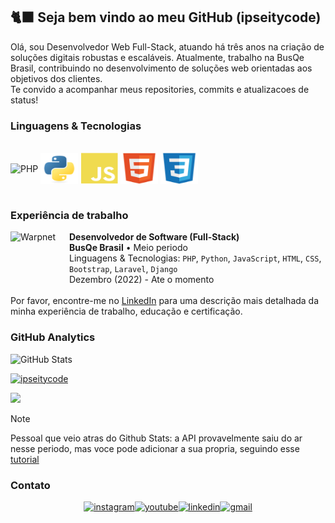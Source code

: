 ## 🐈‍⬛ Seja bem vindo ao meu GitHub (ipseitycode)

Olá, sou Desenvolvedor Web Full-Stack, atuando há três anos na criação de soluções digitais robustas e escaláveis. Atualmente, trabalho na BusQe Brasil, contribuindo no desenvolvimento de soluções web orientadas aos objetivos dos clientes.\
Te convido a acompanhar meus repositories, commits e atualizacoes de status!

### Linguagens & Tecnologias
<div style="display: inline_block"><br>
  <img align="center" alt="PHP" height="45" width="55" src="https://github.com/user-attachments/assets/5c2c57ef-abff-4744-a2d9-a763538bd155">
  <img align="center" alt="Python" height="50" width="60" src="https://raw.githubusercontent.com/devicons/devicon/master/icons/python/python-original.svg">
  <img align="center" alt="Js" height="50" width="60" src="https://raw.githubusercontent.com/devicons/devicon/master/icons/javascript/javascript-plain.svg">
  <img align="center" alt="HTML" height="50" width="60" src="https://raw.githubusercontent.com/devicons/devicon/master/icons/html5/html5-original.svg">
  <img align="center" alt="CSS" height="50" width="60" src="https://raw.githubusercontent.com/devicons/devicon/master/icons/css3/css3-original.svg">
</div><br>

### Experiência de trabalho

<img align="left" height="94px" width="94px" user-select="none" outline="none" alt="Warpnet" src="https://i.pinimg.com/736x/f9/e3/a0/f9e3a01572202abee3b6df05433b2d41.jpg"/>


**Desenvolvedor de Software (Full-Stack)** \
**BusQe Brasil** • Meio periodo \
Linguagens & Tecnologias: `PHP`, `Python`, `JavaScript`, `HTML`, `CSS`, `Bootstrap`, `Laravel`, `Django`\
Dezembro (2022) - Ate o momento\
<br/>
Por favor, encontre-me no [LinkedIn](https://www.linkedin.com/in/ipseitycode/) para uma descrição mais detalhada da minha experiência de trabalho, educação e certificação.

### GitHub Analytics

![GitHub Stats](https://github-readme-stats.vercel.app/api?username=ipseitycode&show_icons=true)

[![ipseitycode](https://github-readme-stats.vercel.app/api/top-langs/?username=ipseitycode&layout=compact)](https://github.com/anuraghazra/github-readme-stats)


<p align="start">
  <a
    href="https://github.com/ryo-ma/github-profile-trophy"
    title="repositório de troféus"
  >
    <img
      width="800"
      src="https://github-profile-trophy.vercel.app/?username=ipseitycode&column=8&theme=darkhub&no-frame=true&no-bg=true"
    />
  </a>
</p>

> [!NOTE]
> Pessoal que veio atras do Github Stats: a API provavelmente saiu do ar nesse periodo, mas voce pode adicionar a sua propria, seguindo esse [tutorial](https://github.com/anuraghazra/github-readme-stats/blob/master/readme.md#deploy-on-your-own-vercel-instance)


### Contato
<div style="display: flex; flex-wrap: wrap; gap: 0px; justify-content: center;">
  <div style="display: flex; flex-wrap: wrap; gap: 0px; justify-content: center;">
    <a href="https://www.instagram.com/_kauangmss/" target="_blank">
      <img alt="instagram" src="https://img.shields.io/badge/Instagram-E4405F?style=for-the-badge&logo=instagram&logoColor=white" />
    </a>
  </div>
  <div style="display: flex; flex-wrap: wrap; gap: 0px; justify-content: center;">
    <a href="https://www.youtube.com/@IpseityCode" target="_blank">
      <img alt="youtube" src="https://img.shields.io/badge/YouTube-FF0000?style=for-the-badge&logo=youtube&logoColor=white" />
    </a>
  </div>
  <div style="display: flex; flex-wrap: wrap; gap: 0px; justify-content: center;">
    <a href="https://www.linkedin.com/in/ipseitycode" target="_blank">
      <img alt="linkedin" src="https://img.shields.io/badge/LinkedIn-0077B5?style=for-the-badge&logo=linkedin&logoColor=white" />
    </a>
  </div>
  <div style="display: flex; flex-wrap: wrap; gap: 0px; justify-content: center;">
    <a href="mailto:cauandeveloper@gmail.com">
      <img alt="gmail" src="https://img.shields.io/badge/-Gmail-%23333?style=for-the-badge&logo=gmail&logoColor=white" target="_blank"/>
    </a>
  </div>
</div>
      
